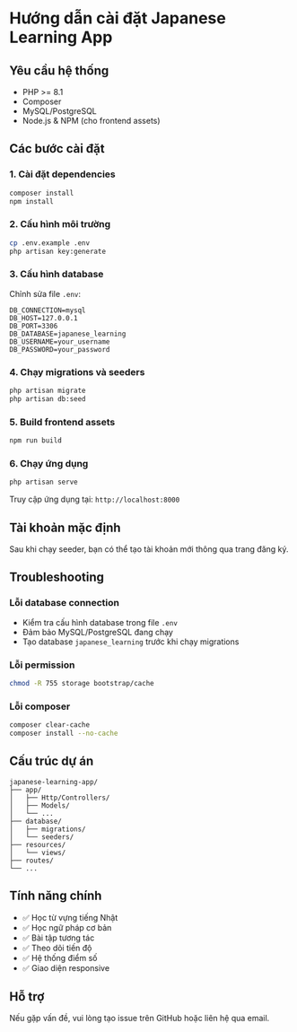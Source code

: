 # Hướng dẫn cài đặt Japanese Learning App

## Yêu cầu hệ thống

- PHP >= 8.1
- Composer
- MySQL/PostgreSQL
- Node.js & NPM (cho frontend assets)

## Các bước cài đặt

### 1. Cài đặt dependencies

```bash
composer install
npm install
```

### 2. Cấu hình môi trường

```bash
cp .env.example .env
php artisan key:generate
```

### 3. Cấu hình database

Chỉnh sửa file `.env`:

```env
DB_CONNECTION=mysql
DB_HOST=127.0.0.1
DB_PORT=3306
DB_DATABASE=japanese_learning
DB_USERNAME=your_username
DB_PASSWORD=your_password
```

### 4. Chạy migrations và seeders

```bash
php artisan migrate
php artisan db:seed
```

### 5. Build frontend assets

```bash
npm run build
```

### 6. Chạy ứng dụng

```bash
php artisan serve
```

Truy cập ứng dụng tại: `http://localhost:8000`

## Tài khoản mặc định

Sau khi chạy seeder, bạn có thể tạo tài khoản mới thông qua trang đăng ký.

## Troubleshooting

### Lỗi database connection
- Kiểm tra cấu hình database trong file `.env`
- Đảm bảo MySQL/PostgreSQL đang chạy
- Tạo database `japanese_learning` trước khi chạy migrations

### Lỗi permission
```bash
chmod -R 755 storage bootstrap/cache
```

### Lỗi composer
```bash
composer clear-cache
composer install --no-cache
```

## Cấu trúc dự án

```
japanese-learning-app/
├── app/
│   ├── Http/Controllers/
│   ├── Models/
│   └── ...
├── database/
│   ├── migrations/
│   └── seeders/
├── resources/
│   └── views/
├── routes/
└── ...
```

## Tính năng chính

- ✅ Học từ vựng tiếng Nhật
- ✅ Học ngữ pháp cơ bản
- ✅ Bài tập tương tác
- ✅ Theo dõi tiến độ
- ✅ Hệ thống điểm số
- ✅ Giao diện responsive

## Hỗ trợ

Nếu gặp vấn đề, vui lòng tạo issue trên GitHub hoặc liên hệ qua email.
